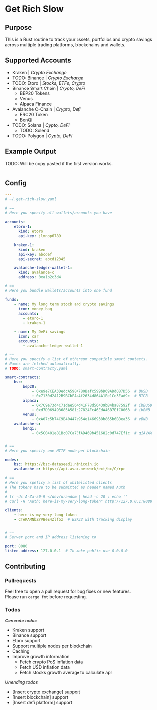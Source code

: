 # Get Rich Slow

## Purpose
This is a Rust routine to track your assets, portfolios and crypto savings
across multiple trading platforms, blockchains and wallets.


## Supported Accounts

- Kraken | _Crypto Exchange_
- TODO: Binance | _Crypto Exchange_
- TODO: Etoro | _Stocks, ETFs, Crypto_
- Binance Smart Chain | _Crypto, DeFi_
    - BEP20 Tokens
    - Venus
    - Alpaca Finance
- Avalanche C-Chain | _Crypto, Defi_
    - ERC20 Token
    - BenQi
- TODO: Solana | _Cypto, DeFi_
    - TODO: Solend
- TODO: Polygon | _Cypto, DeFi_


## Example Output
TODO: Will be copy pasted if the first
version works.
```json

```

## Config

```yaml
---
# ~/.get-rich-slow.yaml

# ==
# Here you specify all wallets/accounts you have

accounts:
    etoro-1:
      kind: etoro
      api-key: jlmnop6789
    
    kraken-1:
      kind: kraken
      api-key: abcdef
      api-secret: abcd12345

    avalanche-ledger-wallet-1:
      kind: avalance-c
      address: 0xa1b2c3d4

# ==
# Here you bundle wallets/accounts into one fund

funds:
    - name: My long term stock and crypto savings
      icon: money_bag
      accounts:
        - etoro-1
        - kraken-1

    - name: My DeFi savings
      icon: car
      accounts:
        - avalanche-ledger-wallet-1

# ==
# Here you specify a list of ethereum compatible smart contacts.
# Names are fetched automatically.
# TODO: smart-contracty.yaml

smart-contracts:
    bsc:
        bep20:
            - 0xe9e7CEA3DedcA5984780Bafc599bD69ADd087D56  # BUSD
            - 0x7130d2A12B9BCbFAe4f2634d864A1Ee1Ce3Ead9c  # BTCB
        alpaca:
            - 0x7C9e73d4C71dae564d41F78d56439bB4ba87592f  # ibBUSD
            - 0xd7D069493685A581d27824Fc46EdA46B7EfC0063  # ibBNB
        venus:
            - 0xA07c5b74C9B40447a954e1466938b865b6BBea36  # vBNB
    avalanche-c:
        benqi:
            - 0x5C0401e81Bc07Ca70fAD469b451682c0d747Ef1c  # qiAVAX


# ==
# Here you specify one HTTP node per blockchain

nodes:
    bsc: https://bsc-dataseed1.ninicoin.io
    avalanche-c: https://api.avax.network/ext/bc/C/rpc

# ==
# Here you speficy a list of whitelisted clients
# The tokens have to be submitted as header named Auth
#
# tr -dc A-Za-z0-9 </dev/urandom | head -c 20 ; echo ''
# curl -H "Auth: here-is-my-very-long-token" http://127.0.0.1:8080

clients:
    - here-is-my-very-long-token
    - CTeKAMNbZYVBeE4Zlf5z  # ESP32 with tracking display


# ==
# Server port and IP address listening to

port: 8080
listen-address: 127.0.0.1  # To make public use 0.0.0.0

```

## Contributing

### Pullrequests
Feel free to open a pull request for bug fixes or new features.  
Please run `cargo fmt` before requesting.

### Todos
_Concrete todos_
- Kraken support
- Binance support
- Etoro support
- Support multiple nodes per blockchain
- Caching
- Improve growth information
    - Fetch crypto PoS inflation data
    - Fetch USD inflation data
    - Fetch stocks growth average to calculate apr

_Unending todos_
- [Insert crypto exchange] support
- [Insert blockchain] support
- [Insert defi platform] support


